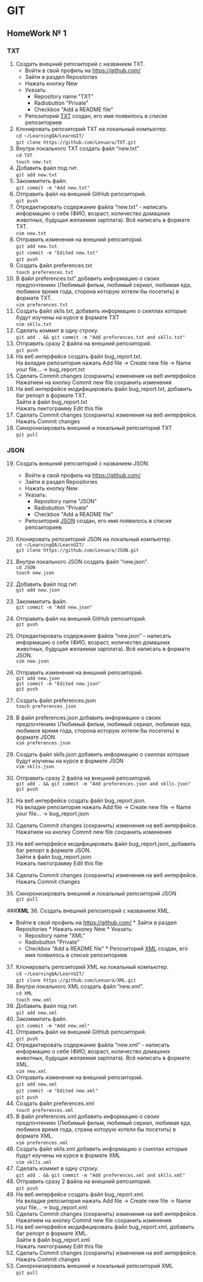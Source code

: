 
# GIT
## HomeWork № 1

### **TXT**
1. Создать внешний репозиторий c названием TXT. 
    * Войти в свой профиль на https://github.com/ 
    * Зайти в раздел Repositories
    * Нажать кнопку New 
    * Указать:
       * Repository name "TXT"
       * Radiobutton "Private"
       * Checkbox "Add a README file"
    * Репозиторий [TXT](https://github.com/Lenuara/TXT) создан, его имя появилось в списке репозиториев 
2. Клонировать репозиторий TXT на локальный компьютер.  
    `cd ~/LearningQA/LearnGIT/`  
    `git clone https://github.com/Lenuara/TXT.git`
3. Внутри локального TXT создать файл “new.txt”  
    `cd TXT`  
    `touch new.txt`
4. Добавить файл под гит.  
    `git add new.txt`
5. Закоммитить файл.  
    `git commit -m "Add new.txt"`
6. Отправить файл на внешний GitHub репозиторий.  
    `git push`
7. Отредактировать содержание файла “new.txt” - написать информацию о себе (ФИО, возраст, количество домашних животных, будущая желаемая зарплата). Всё написать в формате TXT.  
    `vim new.txt`
8. Отправить изменения на внешний репозиторий.  
    `git add new.txt`  
    `git commit -m "Edited new.txt"`  
    `git push`
9. Создать файл preferences.txt  
    `touch preferences.txt`
10. В файл preferences.txt” добавить информацию о своих предпочтениях (Любимый фильм, любимый сериал, любимая еда, любимое время года, сторона которую хотели бы посетить) в формате TXT.  
    `vim preferences.txt`
11. Создать файл sklls.txt, добавить информацию о скиллах которые будут изучены на курсе в формате TXT   
    `vim sklls.txt`
12. Сделать коммит в одну строку.  
    `git add . && git commit -m "Add preferences.txt and sklls.txt"`
13. Отправить сразу 2 файла на внешний репозиторий.  
    `git push`
14. На веб интерфейсе создать файл bug_report.txt.  
   На вкладке репозитория нажать Add file -> Create new file -> Name your file... -> bug_report.txt
15. Сделать Commit changes (сохранить) изменения на веб интерфейсе.  
   Нажатием на кнопку Commit new file сохранить изменения
16. На веб интерфейсе модифицировать файл bug_report.txt, добавить баг репорт в формате TXT.  
   Зайти в файл bug_report.txt  
   Нажать пиктограмму Edit this file
17. Сделать Commit changes (сохранить) изменения на веб интерфейсе.  
    Нажать Commit changes
18. Синхронизировать внешний и локальный репозиторий TXT  
   `git pull`


### **JSON**

19. Создать внешний репозиторий c названием JSON.  
    * Войти в свой профиль на https://github.com/ 
    * Зайти в раздел Repositories
    * Нажать кнопку New 
    * Указать:
       * Repository name "JSON"
       * Radiobutton "Private"
       * Checkbox "Add a README file"
    * Репозиторий [JSON](https://github.com/Lenuara/JSON) создан, его имя появилось в списке репозиториев 

20. Клонировать репозиторий JSON на локальный компьютер.  
   `cd ~/LearningQA/LearnGIT/`  
   `git clone https://github.com/Lenuara/JSON.git`
21. Внутри локального JSON создать файл “new.json”.  
   `cd JSON`  
   `touch new.json`
22. Добавить файл под гит.  
   `git add new.json`
23. Закоммитить файл.  
   `git commit -m "Add new.json"`
24. Отправить файл на внешний GitHub репозиторий.  
   `git push`
25. Отредактировать содержание файла “new.json” - написать информацию о себе (ФИО, возраст, количество домашних животных, будущая желаемая зарплата). Всё написать в формате JSON.  
   `vim new.json`
26. Отправить изменения на внешний репозиторий.  
   `git add new.json`  
   `git commit -m "Edited new.json"`  
   `git push`
27. Создать файл preferences.json  
   `touch preferences.json`
28. В файл preferences.json добавить информацию о своих предпочтениях (Любимый фильм, любимый сериал, любимая еда, любимое время года, сторона которую хотели бы посетить) в формате JSON.  
   `vim preferences.json`
29. Создать файл sklls.json добавить информацию о скиллах которые будут изучены на курсе в формате JSON  
   `vim sklls.json` 
30. Отправить сразу 2 файла на внешний репозиторий.  
   `git add . && git commit -m "Add preferences.json and sklls.json"`  
   `git push`
31. На веб интерфейсе создать файл bug_report.json.  
    На вкладке репозитория нажать Add file -> Create new file -> Name your file... -> bug_report.json
32. Сделать Commit changes (сохранить) изменения на веб интерфейсе.  
    Нажатием на кнопку Commit new file сохранить изменения
33. На веб интерфейсе модифицировать файл bug_report.json, добавить баг репорт в формате JSON.  
    Зайти в файл bug_report.json  
    Нажать пиктограмму Edit this file
34. Сделать Commit changes (сохранить) изменения на веб интерфейсе.  
    Нажать Commit changes  
35. Синхронизировать внешний и локальный репозиторий JSON  
   `git pull`


###**XML**
36. Создать внешний репозиторий c названием XML.  
   * Войти в свой профиль на https://github.com/ 
    * Зайти в раздел Repositories
    * Нажать кнопку New 
    * Указать:
       * Repository name "XML"
       * Radiobutton "Private"
       * Checkbox "Add a README file"
    * Репозиторий [XML](https://github.com/Lenuara/XML) создан, его имя появилось в списке репозиториев
37. Клонировать репозиторий XML на локальный компьютер.  
   `cd ~/LearningQA/LearnGIT/`  
    `git clone https://github.com/Lenuara/XML.git`
38. Внутри локального XML создать файл “new.xml”.  
   `cd XML`  
    `touch new.xml`
39. Добавить файл под гит.  
    `git add new.xml`
40. Закоммитить файл.  
   `git commit -m "Add new.xml"`
41. Отправить файл на внешний GitHub репозиторий.  
   `git push`
42. Отредактировать содержание файла “new.xml” - написать информацию о себе (ФИО, возраст, количество домашних животных, будущая желаемая зарплата). Всё написать в формате XML.  
   `vim new.xml`
43. Отправить изменения на внешний репозиторий.  
   `git add new.xml`  
   `git commit -m "Edited new.xml"`  
   `git push`
44. Создать файл preferences.xml  
   `touch preferences.xml`
45. В файл preferences.xml добавить информацию о своих предпочтениях (Любимый фильм, любимый сериал, любимая еда, любимое время года, страна которую хотели бы посетить) в формате XML.  
   `vim preferences.xml`
46. Создать файл sklls.xml добавить информацию о скиллах которые будут изучены на курсе в формате XML  
   `vim sklls.xml`
47. Сделать коммит в одну строку.  
  `git add . && git commit -m "Add preferences.xml and sklls.xml"` 
48. Отправить сразу 2 файла на внешний репозиторий.  
   `git push`
49. На веб интерфейсе создать файл bug_report.xml.  
   На вкладке репозитория нажать Add file -> Create new file -> Name your file... -> bug_report.xml
50. Сделать Commit changes (сохранить) изменения на веб интерфейсе.  
   Нажатием на кнопку Commit new file сохранить изменения
51. На веб интерфейсе модифицировать файл bug_report.xml, добавить баг репорт в формате XML.  
   Зайти в файл bug_report.xml  
   Нажать пиктограмму Edit this file
52. Сделать Commit changes (сохранить) изменения на веб интерфейсе.  
   Нажать Commit changes
53. Синхронизировать внешний и локальный репозиторий XML  
   `git pull` 
